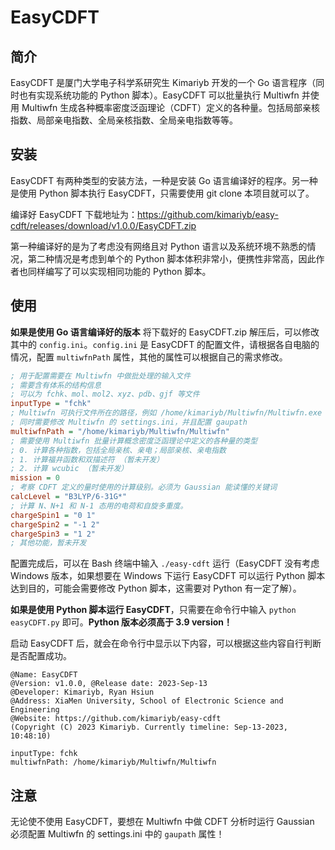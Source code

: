 # EasyCDFT

## 简介

EasyCDFT 是厦门大学电子科学系研究生 Kimariyb 开发的一个 Go 语言程序（同时也有实现系统功能的 Python 脚本）。EasyCDFT 可以批量执行 Multiwfn 并使用 Multiwfn 生成各种概率密度泛函理论（CDFT）定义的各种量。包括局部亲核指数、局部亲电指数、全局亲核指数、全局亲电指数等等。

## 安装

EasyCDFT 有两种类型的安装方法，一种是安装 Go 语言编译好的程序。另一种是使用 Python 脚本执行 EasyCDFT，只需要使用 git clone 本项目就可以了。

编译好 EasyCDFT 下载地址为：https://github.com/kimariyb/easy-cdft/releases/download/v1.0.0/EasyCDFT.zip

第一种编译好的是为了考虑没有网络且对 Python 语言以及系统环境不熟悉的情况，第二种情况是考虑到单个的 Python 脚本体积非常小，便携性非常高，因此作者也同样编写了可以实现相同功能的 Python 脚本。

## 使用

**如果是使用 Go 语言编译好的版本** 将下载好的 EasyCDFT.zip 解压后，可以修改其中的 `config.ini`。`config.ini` 是 EasyCDFT 的配置文件，请根据各自电脑的情况，配置 `multiwfnPath` 属性，其他的属性可以根据自己的需求修改。

```ini
; 用于配置需要在 Multiwfn 中做批处理的输入文件
; 需要含有体系的结构信息
; 可以为 fchk、mol、mol2、xyz、pdb、gjf 等文件
inputType = "fchk"
; Multiwfn 可执行文件所在的路径，例如 /home/kimariyb/Multiwfn/Multiwfn.exe
; 同时需要修改 Multiwfn 的 settings.ini，并且配置 gaupath
multiwfnPath = "/home/kimariyb/Multiwfn/Multiwfn"
; 需要使用 Multiwfn 批量计算概念密度泛函理论中定义的各种量的类型
; 0. 计算各种指数，包括全局亲核、亲电；局部亲核、亲电指数
; 1. 计算福井函数和双描述符 （暂未开发）
; 2. 计算 wcubic （暂未开发）
mission = 0
; 考察 CDFT 定义的量时使用的计算级别。必须为 Gaussian 能读懂的关键词
calcLevel = "B3LYP/6-31G*"
; 计算 N、N+1 和 N-1 态用的电荷和自旋多重度。
chargeSpin1 = "0 1"
chargeSpin2 = "-1 2"
chargeSpin3 = "1 2"
; 其他功能，暂未开发
```

配置完成后，可以在 Bash 终端中输入 `./easy-cdft` 运行（EasyCDFT 没有考虑 Windows 版本，如果想要在 Windows 下运行 EasyCDFT 可以运行 Python 脚本达到目的，可能会需要修改 Python 脚本，这需要对 Python 有一定了解）。

**如果是使用 Python 脚本运行 EasyCDFT**，只需要在命令行中输入 `python easyCDFT.py` 即可。**Python 版本必须高于 3.9 version！**

启动 EasyCDFT 后，就会在命令行中显示以下内容，可以根据这些内容自行判断是否配置成功。

```shell
@Name: EasyCDFT
@Version: v1.0.0, @Release date: 2023-Sep-13
@Developer: Kimariyb, Ryan Hsiun
@Address: XiaMen University, School of Electronic Science and Engineering
@Website: https://github.com/kimariyb/easy-cdft
(Copyright (C) 2023 Kimariyb. Currently timeline: Sep-13-2023, 10:48:10)

inputType: fchk
multiwfnPath: /home/kimariyb/Multiwfn/Multiwfn
```

## 注意

无论使不使用 EasyCDFT，要想在 Multiwfn 中做 CDFT 分析时运行 Gaussian 必须配置 Multiwfn 的 settings.ini 中的 `gaupath` 属性！
